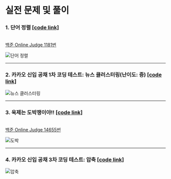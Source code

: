 # 실전 문제 및 풀이
### 1. 단어 정렬     [[code link]](https://github.com/kimkyeongnam/STUDY_Algorithm/blob/master/%5BN%ED%98%84%EC%A7%81%EC%9E%90%20%ED%8A%B9%EA%B0%95%5D%20All-in-One%20%EC%A7%81%EB%AC%B4%EC%97%AD%EB%9F%89%20%E3%80%8C%EC%95%8C%EA%B3%A0%EB%A6%AC%EC%A6%98%20%EA%B5%90%EC%9C%A1%ED%94%84%EB%A1%9C%EA%B7%B8%EB%9E%A8%E3%80%8D/4%EC%A3%BC%EC%B0%A8(190509)/ex_%EB%8B%A8%EC%96%B4%EC%A0%95%EB%A0%AC.cpp)
<br>[백준 Online Judge 1181번](https://www.acmicpc.net/problem/1181)

![단어 정렬](https://user-images.githubusercontent.com/38516906/59426860-3a4b1500-8e14-11e9-838e-585a657a4f20.png)


---
### 2. 카카오 신입 공채 1차 코딩 테스트: 뉴스 클러스터링(난이도: 중)     [[code link]](https://github.com/kimkyeongnam/STUDY_Algorithm/blob/master/%5BN%ED%98%84%EC%A7%81%EC%9E%90%20%ED%8A%B9%EA%B0%95%5D%20All-in-One%20%EC%A7%81%EB%AC%B4%EC%97%AD%EB%9F%89%20%E3%80%8C%EC%95%8C%EA%B3%A0%EB%A6%AC%EC%A6%98%20%EA%B5%90%EC%9C%A1%ED%94%84%EB%A1%9C%EA%B7%B8%EB%9E%A8%E3%80%8D/4%EC%A3%BC%EC%B0%A8(190509)/ex_news%20clustering.cpp)

![뉴스 클러스터링](https://user-images.githubusercontent.com/38516906/59427257-2fdd4b00-8e15-11e9-974c-80232784599d.png)


---
### 3. 욱제는 도박쟁이야!!     [[code link]](https://github.com/kimkyeongnam/STUDY_Algorithm/blob/master/%5BN%ED%98%84%EC%A7%81%EC%9E%90%20%ED%8A%B9%EA%B0%95%5D%20All-in-One%20%EC%A7%81%EB%AC%B4%EC%97%AD%EB%9F%89%20%E3%80%8C%EC%95%8C%EA%B3%A0%EB%A6%AC%EC%A6%98%20%EA%B5%90%EC%9C%A1%ED%94%84%EB%A1%9C%EA%B7%B8%EB%9E%A8%E3%80%8D/4%EC%A3%BC%EC%B0%A8(190509)/ex_%EC%9A%B1%EC%A0%9C%EB%8A%94%20%EB%8F%84%EB%B0%95%EC%9F%81%EC%9D%B4.cpp)
<br>[백준 Online Judge 14655번](https://www.acmicpc.net/problem/14655)

![도박](https://user-images.githubusercontent.com/38516906/59427857-9ca51500-8e16-11e9-9f99-6d81b67a9507.png)


---
### 4. 카카오 신입 공채 3차 코딩 테스트: 압축     [[code link]](https://github.com/kimkyeongnam/STUDY_Algorithm/blob/master/%5BN%ED%98%84%EC%A7%81%EC%9E%90%20%ED%8A%B9%EA%B0%95%5D%20All-in-One%20%EC%A7%81%EB%AC%B4%EC%97%AD%EB%9F%89%20%E3%80%8C%EC%95%8C%EA%B3%A0%EB%A6%AC%EC%A6%98%20%EA%B5%90%EC%9C%A1%ED%94%84%EB%A1%9C%EA%B7%B8%EB%9E%A8%E3%80%8D/4%EC%A3%BC%EC%B0%A8(190509)/ex_%EC%95%95%EC%B6%95.cpp)

![압축](https://user-images.githubusercontent.com/38516906/59427922-cc541d00-8e16-11e9-8bd8-3031d6dd0c2f.png)
